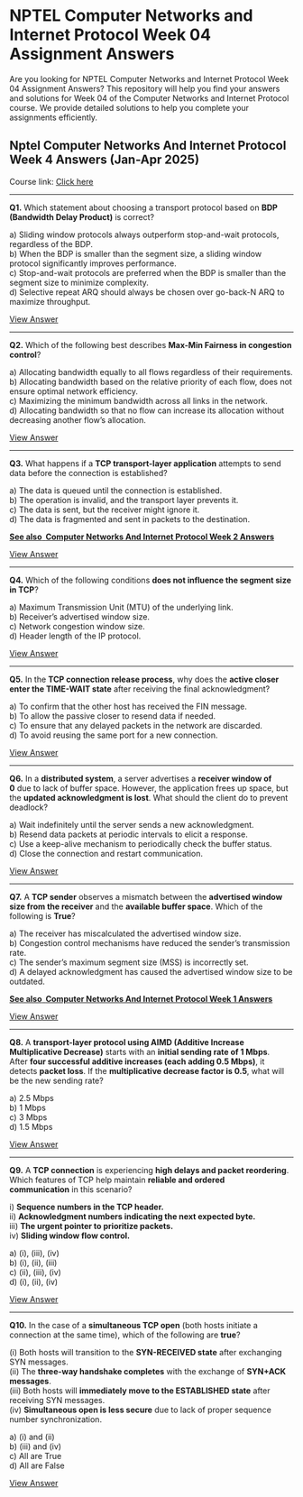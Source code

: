 # NPTEL Computer Networks and Internet Protocol Week 04 Assignment Answers

Are you looking for NPTEL Computer Networks and Internet Protocol Week 04 Assignment Answers? This repository will help you find your answers and solutions for Week 04 of the Computer Networks and Internet Protocol course. We provide detailed solutions to help you complete your assignments efficiently.

## Nptel Computer Networks And Internet Protocol Week 4 Answers (Jan-Apr 2025)

Course link: [Click here](https://onlinecourses.nptel.ac.in/noc25_cs15/course)

***

**Q1.** Which statement about choosing a transport protocol based on **BDP (Bandwidth Delay Product)** is correct?

a) Sliding window protocols always outperform stop-and-wait protocols, regardless of the BDP.\
b) When the BDP is smaller than the segment size, a sliding window protocol significantly improves performance.\
c) Stop-and-wait protocols are preferred when the BDP is smaller than the segment size to minimize complexity.\
d) Selective repeat ARQ should always be chosen over go-back-N ARQ to maximize throughput.

[View Answer](https://my.progiez.com/courses/computer-networks-and-internet-protocol-nptel-answers/)

***

**Q2.** Which of the following best describes **Max-Min Fairness in congestion control**?

a) Allocating bandwidth equally to all flows regardless of their requirements.\
b) Allocating bandwidth based on the relative priority of each flow, does not ensure optimal network efficiency.\
c) Maximizing the minimum bandwidth across all links in the network.\
d) Allocating bandwidth so that no flow can increase its allocation without decreasing another flow’s allocation.

[View Answer](https://my.progiez.com/courses/computer-networks-and-internet-protocol-nptel-answers/)

***

**Q3.** What happens if a **TCP transport-layer application** attempts to send data before the connection is established?

a) The data is queued until the connection is established.\
b) The operation is invalid, and the transport layer prevents it.\
c) The data is sent, but the receiver might ignore it.\
d) The data is fragmented and sent in packets to the destination.

[****See also**  **Computer Networks And Internet Protocol Week 2 Answers****](https://progiez.com/computer-networks-and-internet-protocol-week-2-answers)

[View Answer](https://my.progiez.com/courses/computer-networks-and-internet-protocol-nptel-answers/)

***

**Q4.** Which of the following conditions **does not influence the segment size in TCP**?

a) Maximum Transmission Unit (MTU) of the underlying link.\
b) Receiver’s advertised window size.\
c) Network congestion window size.\
d) Header length of the IP protocol.

[View Answer](https://my.progiez.com/courses/computer-networks-and-internet-protocol-nptel-answers/)

***

**Q5.** In the **TCP connection release process**, why does the **active closer enter the TIME-WAIT state** after receiving the final acknowledgment?

a) To confirm that the other host has received the FIN message.\
b) To allow the passive closer to resend data if needed.\
c) To ensure that any delayed packets in the network are discarded.\
d) To avoid reusing the same port for a new connection.

[View Answer](https://my.progiez.com/courses/computer-networks-and-internet-protocol-nptel-answers/)

***

**Q6.** In a **distributed system**, a server advertises a **receiver window of 0** due to lack of buffer space. However, the application frees up space, but the **updated acknowledgment is lost**. What should the client do to prevent deadlock?

a) Wait indefinitely until the server sends a new acknowledgment.\
b) Resend data packets at periodic intervals to elicit a response.\
c) Use a keep-alive mechanism to periodically check the buffer status.\
d) Close the connection and restart communication.

[View Answer](https://my.progiez.com/courses/computer-networks-and-internet-protocol-nptel-answers/)

***

**Q7.** A **TCP sender** observes a mismatch between the **advertised window size from the receiver** and the **available buffer space**. Which of the following is **True**?

a) The receiver has miscalculated the advertised window size.\
b) Congestion control mechanisms have reduced the sender’s transmission rate.\
c) The sender’s maximum segment size (MSS) is incorrectly set.\
d) A delayed acknowledgment has caused the advertised window size to be outdated.

[****See also**  **Computer Networks And Internet Protocol Week 1 Answers****](https://progiez.com/computer-networks-and-internet-protocol-week-1-answers)

[View Answer](https://my.progiez.com/courses/computer-networks-and-internet-protocol-nptel-answers/)

***

**Q8.** A **transport-layer protocol using AIMD (Additive Increase Multiplicative Decrease)** starts with an **initial sending rate of 1 Mbps**. After **four successful additive increases (each adding 0.5 Mbps)**, it detects **packet loss**. If the **multiplicative decrease factor is 0.5**, what will be the new sending rate?

a) 2.5 Mbps\
b) 1 Mbps\
c) 3 Mbps\
d) 1.5 Mbps

[View Answer](https://my.progiez.com/courses/computer-networks-and-internet-protocol-nptel-answers/)

***

**Q9.** A **TCP connection** is experiencing **high delays and packet reordering**. Which features of TCP help maintain **reliable and ordered communication** in this scenario?

i) **Sequence numbers in the TCP header.**\
ii) **Acknowledgment numbers indicating the next expected byte.**\
iii) **The urgent pointer to prioritize packets.**\
iv) **Sliding window flow control.**

a) (i), (iii), (iv)\
b) (i), (ii), (iii)\
c) (ii), (iii), (iv)\
d) (i), (ii), (iv)

[View Answer](https://my.progiez.com/courses/computer-networks-and-internet-protocol-nptel-answers/)

***

**Q10.** In the case of a **simultaneous TCP open** (both hosts initiate a connection at the same time), which of the following are **true**?

(i) Both hosts will transition to the **SYN-RECEIVED state** after exchanging SYN messages.\
(ii) The **three-way handshake completes** with the exchange of **SYN+ACK messages**.\
(iii) Both hosts will **immediately move to the ESTABLISHED state** after receiving SYN messages.\
(iv) **Simultaneous open is less secure** due to lack of proper sequence number synchronization.

a) (i) and (ii)\
b) (iii) and (iv)\
c) All are True\
d) All are False

[View Answer](https://my.progiez.com/courses/computer-networks-and-internet-protocol-nptel-answers/)
